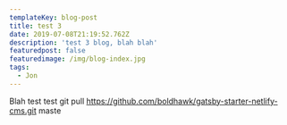 ```yaml
---
templateKey: blog-post
title: test 3
date: 2019-07-08T21:19:52.762Z
description: 'test 3 blog, blah blah'
featuredpost: false
featuredimage: /img/blog-index.jpg
tags:
  - Jon
---
```

Blah test test git pull https://github.com/boldhawk/gatsby-starter-netlify-cms.git maste
